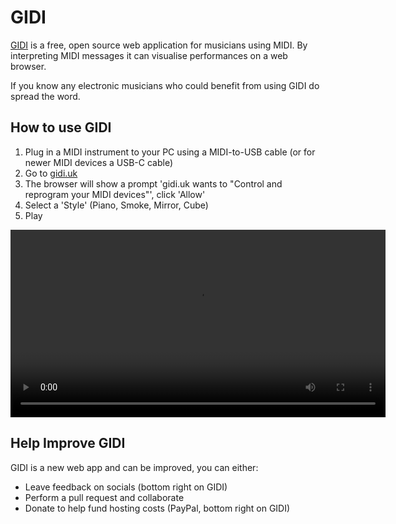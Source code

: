 # GIDI

[GIDI](https://gidi.uk) is a free, open source web application for musicians using MIDI. By interpreting MIDI messages it can visualise performances on a web browser.

If you know any electronic musicians who could benefit from using GIDI do spread the word.

## How to use GIDI

1. Plug in a MIDI instrument to your PC using a MIDI-to-USB cable (or for newer MIDI devices a USB-C cable)
2. Go to [gidi.uk](https://gidi.uk)
3. The browser will show a prompt 'gidi.uk wants to "Control and reprogram your MIDI devices"', click 'Allow'
4. Select a 'Style' (Piano, Smoke, Mirror, Cube)
5. Play

<video controls width="600">
  <source src="https://github.com/user-attachments/assets/a318a45c-5639-423b-ba4d-f7467cbb7590" type="video/mp4">
  Your browser does not support the video tag.
</video>

## Help Improve GIDI

GIDI is a new web app and can be improved, you can either:

- Leave feedback on socials (bottom right on GIDI)
- Perform a pull request and collaborate
- Donate to help fund hosting costs (PayPal, bottom right on GIDI)
